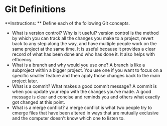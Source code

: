 # Git Definitions

**Instructions: ** Define each of the following Git concepts.

* What is version control?  Why is it useful?
	version control is the method by which you can track all the changes you make to a project, revert back to any step along the way, and have multiple people work on the same project at the same time.  It is useful because it provides a clear record of what has been done and who has done it.  It also helps with efficency.  
* What is a branch and why would you use one?
	A branch is like a subproject within a bigger project.  You use one if you want to focus on a specific smaller feature and then apply those changes back to the main project later.  
* What is a commit? What makes a good commit message?
	A commit is when you update your repo with the changes you've made.  A good message is clear and concise and reminds you and others what exactly got changed at this point.  
* What is a merge conflict?
	a merge conflict is what two people try to cmerge files that have been altered in ways that are mutually exclusive and the computer doesn't know which one to listen to.  
